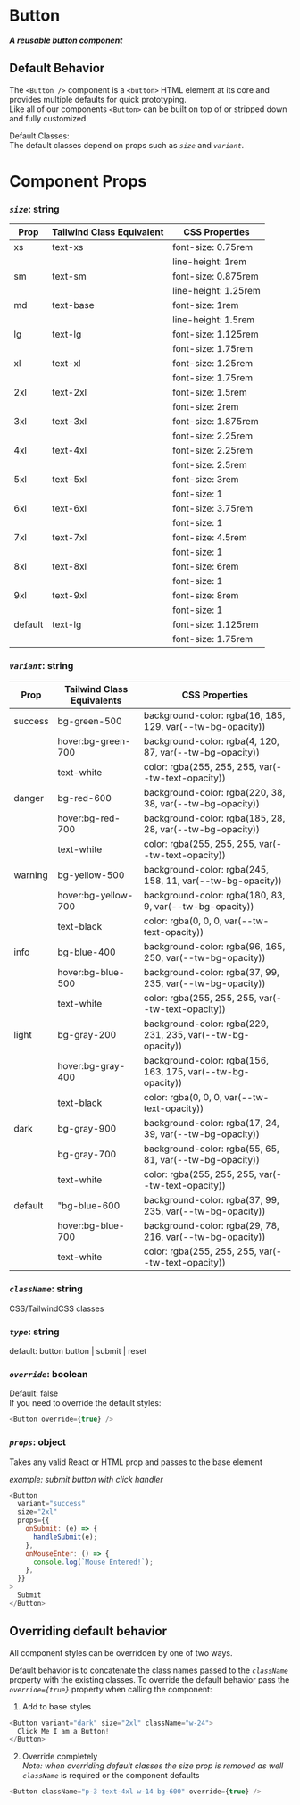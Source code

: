 # Button

**_A reusable button component_**

## Default Behavior

The `<Button />` component is a `<button>` HTML element at its core and provides multiple defaults for quick prototyping.  
Like all of our components `<Button>` can be built on top of or stripped down and fully customized.

Default Classes:  
 The default classes depend on props such as _`size`_ and _`variant`_.

# Component Props

### **_`size`_**: string

| Prop    | Tailwind Class Equivalent | CSS Properties       |
| ------- | ------------------------- | -------------------- |
| xs      | text-xs                   | font-size: 0.75rem   |
|         |                           | line-height: 1rem    |
| sm      | text-sm                   | font-size: 0.875rem  |
|         |                           | line-height: 1.25rem |
| md      | text-base                 | font-size: 1rem      |
|         |                           | line-height: 1.5rem  |
| lg      | text-lg                   | font-size: 1.125rem  |
|         |                           | font-size: 1.75rem   |
| xl      | text-xl                   | font-size: 1.25rem   |
|         |                           | font-size: 1.75rem   |
| 2xl     | text-2xl                  | font-size: 1.5rem    |
|         |                           | font-size: 2rem      |
| 3xl     | text-3xl                  | font-size: 1.875rem  |
|         |                           | font-size: 2.25rem   |
| 4xl     | text-4xl                  | font-size: 2.25rem   |
|         |                           | font-size: 2.5rem    |
| 5xl     | text-5xl                  | font-size: 3rem      |
|         |                           | font-size: 1         |
| 6xl     | text-6xl                  | font-size: 3.75rem   |
|         |                           | font-size: 1         |
| 7xl     | text-7xl                  | font-size: 4.5rem    |
|         |                           | font-size: 1         |
| 8xl     | text-8xl                  | font-size: 6rem      |
|         |                           | font-size: 1         |
| 9xl     | text-9xl                  | font-size: 8rem      |
|         |                           | font-size: 1         |
| default | text-lg                   | font-size: 1.125rem  |
|         |                           | font-size: 1.75rem   |

### **_`variant`_**: string

| Prop    | Tailwind Class Equivalents | CSS Properties                                              |
| ------- | -------------------------- | ----------------------------------------------------------- |
| success | bg-green-500               | background-color: rgba(16, 185, 129, var(--tw-bg-opacity))  |
|         | hover:bg-green-700         | background-color: rgba(4, 120, 87, var(--tw-bg-opacity))    |
|         | text-white                 | color: rgba(255, 255, 255, var(--tw-text-opacity))          |
| danger  | bg-red-600                 | background-color: rgba(220, 38, 38, var(--tw-bg-opacity))   |
|         | hover:bg-red-700           | background-color: rgba(185, 28, 28, var(--tw-bg-opacity))   |
|         | text-white                 | color: rgba(255, 255, 255, var(--tw-text-opacity))          |
| warning | bg-yellow-500              | background-color: rgba(245, 158, 11, var(--tw-bg-opacity))  |
|         | hover:bg-yellow-700        | background-color: rgba(180, 83, 9, var(--tw-bg-opacity))    |
|         | text-black                 | color: rgba(0, 0, 0, var(--tw-text-opacity))                |
| info    | bg-blue-400                | background-color: rgba(96, 165, 250, var(--tw-bg-opacity))  |
|         | hover:bg-blue-500          | background-color: rgba(37, 99, 235, var(--tw-bg-opacity))   |
|         | text-white                 | color: rgba(255, 255, 255, var(--tw-text-opacity))          |
| light   | bg-gray-200                | background-color: rgba(229, 231, 235, var(--tw-bg-opacity)) |
|         | hover:bg-gray-400          | background-color: rgba(156, 163, 175, var(--tw-bg-opacity)) |
|         | text-black                 | color: rgba(0, 0, 0, var(--tw-text-opacity))                |
| dark    | bg-gray-900                | background-color: rgba(17, 24, 39, var(--tw-bg-opacity))    |
|         | bg-gray-700                | background-color: rgba(55, 65, 81, var(--tw-bg-opacity))    |
|         | text-white                 | color: rgba(255, 255, 255, var(--tw-text-opacity))          |
| default | "bg-blue-600               | background-color: rgba(37, 99, 235, var(--tw-bg-opacity))   |
|         | hover:bg-blue-700          | background-color: rgba(29, 78, 216, var(--tw-bg-opacity))   |
|         | text-white                 | color: rgba(255, 255, 255, var(--tw-text-opacity))          |

### **_`className`_**: string

CSS/TailwindCSS classes

### **_`type`_**: string

default: button
button | submit | reset

### **_`override`_**: boolean

Default: false  
If you need to override the default styles:

```js
<Button override={true} />
```

### **_`props`_**: object

Takes any valid React or HTML prop and passes to the base element

_example:_ _submit button with click handler_

```js
<Button
  variant="success"
  size="2xl"
  props={{
    onSubmit: (e) => {
      handleSubmit(e);
    },
    onMouseEnter: () => {
      console.log(`Mouse Entered!`);
    },
  }}
>
  Submit
</Button>
```

## Overriding default behavior

All component styles can be overridden by one of two ways.

Default behavior is to concatenate the class names passed to the _`className`_ property with the existing classes. To override the default behavior pass the _`override={true}`_ property when calling the component:

1. Add to base styles

```js
<Button variant="dark" size="2xl" className="w-24">
  Click Me I am a Button!
</Button>
```

2. Override completely  
   _Note:_ _when overriding default classes the size prop is removed as well_  
   _`className`_ is required or the component defaults

```js
<Button className="p-3 text-4xl w-14 bg-600" override={true} />
```
